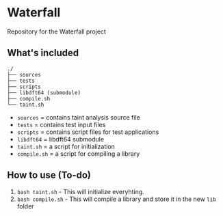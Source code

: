 # Waterfall
Repository for the Waterfall project

## What's included

```
./
├── sources
├── tests
├── scripts
├── libdft64 (submodule)
├── compile.sh
└── taint.sh
```
- `sources` = contains taint analysis source file
- `tests` = contains test input files 
- `scripts` = contains script files for test applications
- `libdft64` = libdft64 submodule
- `taint.sh` = a script for initialization
- `compile.sh` = a script for compiling a library

## How to use (To-do)
1) `bash taint.sh` - This will initialize everyhting.
2) `bash compile.sh` - This will compile a library and store it in the new `lib` folder